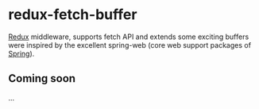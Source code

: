 # redux-fetch-buffer

[Redux](http://redux.js.org/) middleware, supports fetch API and extends some exciting buffers were inspired by the excellent spring-web (core web support packages of [Spring](https://spring.io/)).

## Coming soon

...

